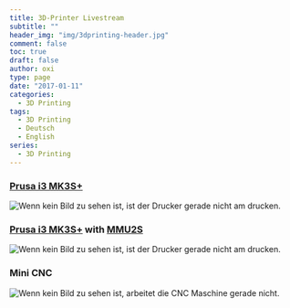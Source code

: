 ```yaml
---
title: 3D-Printer Livestream
subtitle: ""
header_img: "img/3dprinting-header.jpg"
comment: false
toc: true
draft: false
author: oxi
type: page
date: "2017-01-11"
categories:
  - 3D Printing
tags:
  - 3D Printing
  - Deutsch
  - English
series:
  - 3D Printing
---
```

### [Prusa i3 MK3S+](https://www.prusa3d.com/original-prusa-i3-mk3/)

<img decoding="async" id="prusamk3" src="#" alt="Wenn kein Bild zu sehen ist, ist der Drucker gerade nicht am drucken.">

### [Prusa i3 MK3S+](https://www.prusa3d.com/original-prusa-i3-mk3/) with [MMU2S](https://www.prusa3d.com/category/original-prusa-mmu2s/)

<img decoding="async" id="prusamk3mmu" src="#" alt="Wenn kein Bild zu sehen ist, ist der Drucker gerade nicht am drucken.">

### Mini CNC

<img decoding="async" id="cnc" src="#" alt="Wenn kein Bild zu sehen ist, arbeitet die CNC Maschine gerade nicht." />

<script type="text/javascript">
  document.getElementById("prusamk3").src = "https://mjpeg-proxy.oxi.ch/prusamk3.jpg";
  document.getElementById("prusamk3mmu").src = "https://mjpeg-proxy.oxi.ch/prusamk3mmu.jpg";
  document.getElementById("cnc").src = "https://mjpeg-proxy.oxi.ch/cnc.jpg";
</script>
